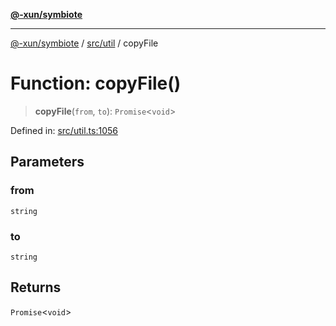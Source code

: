 [**@-xun/symbiote**](../../../README.md)

***

[@-xun/symbiote](../../../README.md) / [src/util](../README.md) / copyFile

# Function: copyFile()

> **copyFile**(`from`, `to`): `Promise`\<`void`\>

Defined in: [src/util.ts:1056](https://github.com/Xunnamius/symbiote/blob/7f982952167d73373d4dffdf7657e7060cf032fe/src/util.ts#L1056)

## Parameters

### from

`string`

### to

`string`

## Returns

`Promise`\<`void`\>

